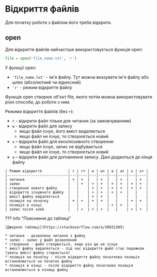 # Відкриття файлів

Для початку роботи з файлом його треба відкрити.

## open

Для відкриття файлів найчастіше використовується функція open:

```python
file = open('file_name.txt', 'r')
```

У функції open:

* `'file_name.txt'` - ім'я файлу. Тут можна вказувати ім'я файлу або шлях (абсолютний чи відносний)
* `'r'` - режим відкриття файлу

Функція open створює об'єкт file, якого потім можна використовувати різні
способи, до роботи з ним.

Режими відкриття файлів (без `+`):

* `r` - відкрити файл тільки для читання (за замовчуванням)
* `w` - відкрити файл для запису
    * якщо файл існує, його вміст видаляється
    * якщо файл не існує, то створюється новий
* `x` – відкрити файл для ексклюзивного створення:
    * якщо файл існує, запис не відбувається
    * якщо файл не існує, то створюється новий
* `a` – відкрити файл для доповнення запису. Дані додаються до кінця файлу

```
| Режим відкриття            | r | r+ | w | w+ | a | a+ | x | x+ |
|----------------------------|---|----|---|----|---|----|---|----|
| читання                    | + | +  |   | +  |   | +  |   | +  |
| запис                      |   | +  | + | +  | + | +  | + | +  |
| створення нового файлу     |   |    | + | +  | + | +  | + | +  |
| відкриття існуючого файлу  |   |    | + | +  | + | +  |   |    |
| вміст файлу видаляється    |   |    | + | +  |   |    |   |    |
| позиція на початку         | + | +  | + | +  |   |    | + | +  |
| позиція в кінці            |   |    |   |    | + | +  |   |    |
| запис після seek           |   | +  | + | +  |   |    | + | +  |
```

??? info "Пояснення до таблиці"

	[Джерело таблиці](https://stackoverflow.com/a/30931305)

	* читання - дозволено читання з файлу
	* запис - запис у файл дозволений
	* створення - файл створюється, якщо він ще не існує
	* вміст файлу видаляється - під час відкриття файл стає порожнім (увесь вміст файлу стирається)
	* позиція на початку - після відкриття файлу початкова позиція встановлюється на початок файлу
	* позиція в кінці - після відкриття файлу початкова позиція встановлюється в кінець файлу

